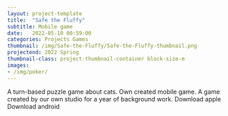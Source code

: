 ```yaml
---
layout: project-template
title:  "Safe the Fluffy"
subtitle: Mobile game
date:   2022-05-10 00:59:00
categories: Projects Games
thumbnail: /img/Safe-the-Fluffy/Safe-the-Fluffy-thumbnail.png
projectend: 2022 Spring
thumbnail-class: project-thumbnail-container block-size-m
images:
- /img/poker/
---
```


A turn-based puzzle game about cats.
Own created mobile game.
A game created by our own studio for a year of background work.
Download apple
Download android
